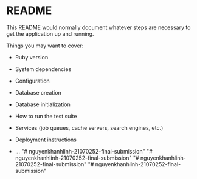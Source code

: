 # README

This README would normally document whatever steps are necessary to get the
application up and running.

Things you may want to cover:

* Ruby version

* System dependencies

* Configuration

* Database creation

* Database initialization

* How to run the test suite

* Services (job queues, cache servers, search engines, etc.)

* Deployment instructions

* ...
"# nguyenkhanhlinh-21070252-final-submission" 
"# nguyenkhanhlinh-21070252-final-submission" 
"# nguyenkhanhlinh-21070252-final-submission" 
"# nguyenkhanhlinh-21070252-final-submission" 
